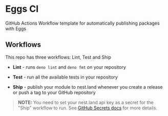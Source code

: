 # Eggs CI

GitHub Actions Workflow template for automatically publishing packages with Eggs

## Workflows

This repo has three workflows: Lint, Test and Ship

- **Lint** - runs `deno lint` and `deno fmt` on your repository

- **Test** - run all the available tests in your repository

- **Ship** - publish your module to nest.land whenever you create a release or push a tag to your GitHub repository

> **NOTE:** You need to set your nest.land api key as a secret for the "Ship" workflow to run. See [GitHub Secrets docs](https://docs.github.com/actions/reference/encrypted-secrets) for more details.
